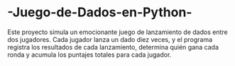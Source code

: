# -Juego-de-Dados-en-Python-
Este proyecto simula un emocionante juego de lanzamiento de dados entre dos jugadores. Cada jugador lanza un dado diez veces, y el programa registra los resultados de cada lanzamiento, determina quién gana cada ronda y acumula los puntajes totales para cada jugador. 
